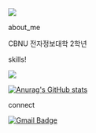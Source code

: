 
<img src="https://capsule-render.vercel.app/api?type=soft&color=auto&height=300&section=header&text=^^7&fontSize=50" />



about_me


CBNU 전자정보대학 2학년



skills!



<img src="https://img.shields.io/badge/Python-3776AB?style=for-the-badge&logo=Python&logoColor=white">

 






[![Anurag's GitHub stats](https://github-readme-stats.vercel.app/api?username=Megafin1234)](https://github.com/Megafin1234/github-readme-stats)




 
 
 connect
 
 
 
 
 [![Gmail Badge](https://img.shields.io/badge/Gmail-d14836?style=flat-square&logo=Gmail&logoColor=white&link=mailto:eric0h@gmail.com)](mailto:eric0h@gmail.com)
